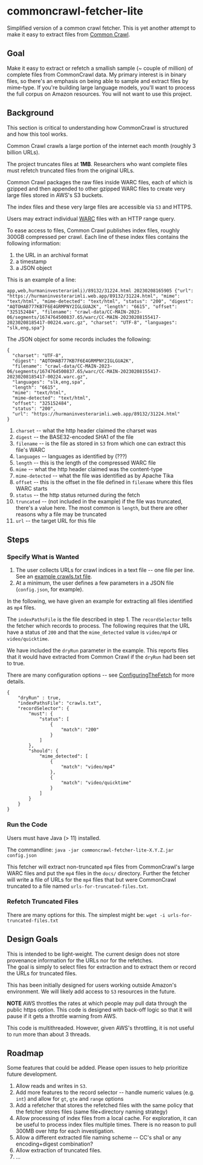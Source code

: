 # commoncrawl-fetcher-lite
Simplified version of a common crawl fetcher.
This is yet another attempt to make it easy to extract files from 
[Common Crawl](https://commoncrawl.org/).

## Goal
Make it easy to extract or refetch a smallish sample (~ couple of million) of complete files from CommonCrawl data.
My primary interest is in binary files, so there's an emphasis on being able to sample
and extract files by mime-type.  If you're building large language models, you'll
want to process the full corpus on Amazon resources.  You will not want to use this project.

## Background
This section is critical to understanding how CommonCrawl is structured and
how this tool works.

Common Crawl crawls a large portion of the internet each month (roughly 3 billion URLs).

The project truncates files at **1MB**. Researchers who want complete files must refetch
truncated files from the original URLs.

Common Crawl packages the raw files inside WARC files, each of which is gzipped and then 
appended to other gzipped WARC files to create very large files stored in AWS's S3 buckets.

The index files and these very large files are accessible via `S3` and HTTPS.

Users may extract individual [WARC](https://en.wikipedia.org/wiki/Web_ARChive) files with an HTTP range query.

To ease access to files, Common Crawl publishes index files, roughly 300GB compressed per crawl.
Each line of these index files contains the following information:

 1. the URL in an archival format
 2. a timestamp
 3. a JSON object

This is an example of a line:
```
app,web,hurmaninvesterarimli)/89132/31224.html 20230208165905 {"url": "https://hurmaninvesterarimli.web.app/89132/31224.html", "mime": "text/html", "mime-detected": "text/html", "status": "200", "digest": "AQTOHAB777KB7F6E4GRMPNY2IGLGUA2K", "length": "6615", "offset": "325152484", "filename": "crawl-data/CC-MAIN-2023-06/segments/1674764500837.65/warc/CC-MAIN-20230208155417-20230208185417-00224.warc.gz", "charset": "UTF-8", "languages": "slk,eng,spa"}
```

The JSON object for some records includes the following:
```
{
  "charset": "UTF-8",
  "digest": "AQTOHAB777KB7F6E4GRMPNY2IGLGUA2K",
  "filename": "crawl-data/CC-MAIN-2023-06/segments/1674764500837.65/warc/CC-MAIN-20230208155417-20230208185417-00224.warc.gz",
  "languages": "slk,eng,spa",
  "length": "6615",
  "mime": "text/html",
  "mime-detected": "text/html",
  "offset": "325152484",
  "status": "200",
  "url": "https://hurmaninvesterarimli.web.app/89132/31224.html"
}
```
1. `charset` -- what the http header claimed the charset was
2. `digest` -- the BASE32-encoded SHA1 of the file
3. `filename` -- is the file as stored in `S3` from which one can extract this file's WARC
4. `languages` -- languages as identified by (???)
5. `length` -- this is the length of the compressed WARC file
6. `mime` -- what the http header claimed was the content-type
7. `mime-detected` -- what the file was identified as by Apache Tika
8. `offset` -- this is the offset in the file defined in `filename` where this files WARC starts
9. `status` -- the http status returned during the fetch
10. `truncated` -- (not included in the example) if the file was truncated, there's a value here. The most common is `length`, but there are other reasons why a file may be truncated
11. `url` -- the target URL for this file

## Steps
### Specify What is Wanted
1. The user collects URLs for crawl indices in a text file -- one file per line. See an [example crawls.txt file](examples/crawls.txt).
2. At a minimum, the user defines a few parameters in a JSON file (`config.json`, for example).

In the following, we have given an example for extracting all files identified as `mp4` files. 

The `indexPathsFile` is the file described in step 1. The `recordSelector` tells
the fetcher which records to process.  The following requires that the URL have a status of `200`
and that the `mime_detected` value is `video/mp4` or `video/quicktime`.

We have included the `dryRun` parameter in the example.  This reports
files that it would have extracted from Common Crawl if the `dryRun` had been set to true.

There are many configuration options -- see [ConfiguringTheFetch](ConfiguringTheFetch.md) for more details.

```
{  
    "dryRun" : true,
    "indexPathsFile": "crawls.txt", 
    "recordSelector": {
        "must": {
            "status": [
                {
                    "match": "200"
                }
            ]
        },
        "should": {
            "mime_detected": [
                {
                    "match": "video/mp4"
                },
                {
                    "match": "video/quicktime"
                }
            ]
        }
    }
}
```

### Run the Code
Users must have Java (> 11) installed.

The commandline:
`java -jar commoncrawl-fetcher-lite-X.Y.Z.jar config.json`

This fetcher will extract non-truncated `mp4` files from CommonCrawl's large WARC files 
and put the `mp4` files in the `docs/` directory.  Further the fetcher
will write a file of URLs for the `mp4` files that but were CommonCrawl truncated
to a file named `urls-for-truncated-files.txt`.

### Refetch Truncated Files
There are many options for this.  The simplest might be:
`wget -i urls-for-truncated-files.txt`

## Design Goals
This is intended to be light-weight.  The current design does not store 
provenance information for the URLs nor for the refetches.  
The goal is simply to select files for extraction and to
extract them or record the URLs for truncated files.

This has been initially designed for users working outside Amazon's environment. 
We will likely add access to `S3` resources in the future.

**NOTE**
AWS throttles the rates at which people may pull data through the public https option.
This code is designed with back-off logic so that it will pause if it gets a throttle warning from AWS.

This code is multithreaded.  However, given AWS's throttling, it is not useful to run more than about 3 threads.

## Roadmap

Some features that could be added.  Please open issues to help prioritize
future development.

1. Allow reads and writes in `S3`.
2. Add more features to the record selector -- handle numeric values (e.g. `int`) and allow for `gt`, `gte` and `range` options
3. Add a refetcher that stores the refetched files with the same policy that the fetcher stores files (same file+directory naming strategy)
4. Allow processing of index files from a local cache.  For exploration, it can be useful to process index files multiple times.  There is no reason to pull 300MB over http for each investigation.
5. Allow a different extracted file naming scheme -- CC's sha1 or any encoding+digest combination?
6. Allow extraction of truncated files.
7. ...
